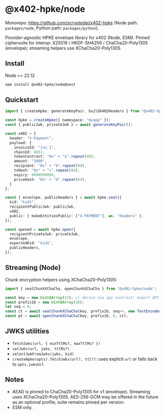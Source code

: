 # @x402-hpke/node

Monorepo: https://github.com/scryptedai/x402-hpke (Node path: `packages/node`, Python path: `packages/python`).

Provider-agnostic HPKE envelope library for x402 (Node, ESM). Pinned ciphersuite for interop:
X25519 / HKDF-SHA256 / ChaCha20-Poly1305 (envelope); streaming helpers use XChaCha20-Poly1305.

## Install

Node >= 22.12

```bash
npm install @x402-hpke/node@next
```

## Quickstart

```ts
import { createHpke, generateKeyPair, buildX402Headers } from "@x402-hpke/node";

const hpke = createHpke({ namespace: "myapp" });
const { publicJwk, privateJwk } = await generateKeyPair();

const x402 = {
  header: "X-Payment",
  payload: {
    invoiceId: "inv_1",
    chainId: 8453,
    tokenContract: "0x" + "a".repeat(40),
    amount: "1000",
    recipient: "0x" + "b".repeat(40),
    txHash: "0x" + "c".repeat(64),
    expiry: 9999999999,
    priceHash: "0x" + "d".repeat(64),
  }
};

const { envelope, publicHeaders } = await hpke.seal({
  kid: "kid1",
  recipientPublicJwk: publicJwk,
  x402,
  public: { makeEntitiesPublic: ["X-PAYMENT"], as: "headers" },
});

const opened = await hpke.open({
  recipientPrivateJwk: privateJwk,
  envelope,
  expectedKid: "kid1",
  publicHeaders,
});
```

## Streaming (Node)

Chunk encryption helpers using XChaCha20-Poly1305:

```ts
import { sealChunkXChaCha, openChunkXChaCha } from "@x402-hpke/node";

const key = new Uint8Array(32); // derive via app contract; export API is planned
const prefix16 = new Uint8Array(16);
let seq = 0;
const ct = await sealChunkXChaCha(key, prefix16, seq++, new TextEncoder().encode("chunk"));
const pt = await openChunkXChaCha(key, prefix16, 0, ct);
```

## JWKS utilities

- `fetchJwks(url, { minTtlMs?, maxTtlMs? })`
- `setJwks(url, jwks, ttlMs?)`
- `selectJwkFromJwks(jwks, kid)`
- `createHpke(opts).fetchJwks(url?, ttl?)`: uses explicit `url` or falls back to `opts.jwksUrl`

## Notes

- AEAD is pinned to ChaCha20-Poly1305 for v1 (envelope). Streaming uses XChaCha20-Poly1305. AES-256-GCM may be offered in the future as an optional profile; suite remains pinned per version.
- ESM only.